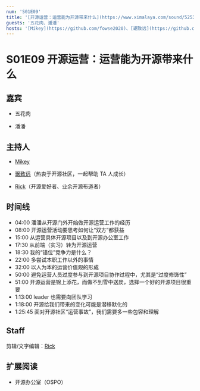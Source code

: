 ```yaml
---
num: 'S01E09'
title: '[开源运营：运营能为开源带来什么](https://www.ximalaya.com/sound/525396260)'
guests: '五花肉、潘潘'
hosts: '[Mikey](https://github.com/fowse2020)、[琚致远](https://github.com/juzhiyuan)、[Rick](https://github.com/linuxsuren)'
---
```


# S01E09 开源运营：运营能为开源带来什么

## 嘉宾
* 五花肉

* 潘潘

## 主持人
* [Mikey](https://github.com/fowse2020)

* [琚致远](https://github.com/juzhiyuan)（热衷于开源社区，一起帮助 TA 人成长）

* [Rick](https://github.com/linuxsuren)（开源爱好者、业余开源布道者）

## 时间线
* 04:00 潘潘从开源门外开始做开源运营工作的经历
* 08:00 开源运营活动要思考如何让“双方”都获益
* 15:00 从运营具体开源项目以及到开源办公室工作
* 17:30 从前端（实习）转为开源运营
* 18:30 我的“错位”竞争力是什么？
* 22:00 多尝试本职工作以外的事情
* 32:00 以人为本的运营价值观的形成
* 50:00 避免运营人员过度参与到开源项目协作过程中，尤其是“过度修饰性”
* 51:00 开源运营是锦上添花，而做不到雪中送炭，选择一个好的开源项目很重要
* 1:13:00 leader 也需要向团队学习
* 1:18:00 开源给我们带来的变化可能是潜移默化的
* 1:25:45 面对开源社区“运营事故”，我们需要多一些包容和理解

## Staff
剪辑/文字编辑：[Rick](https://github.com/linuxsuren)


## 扩展阅读
* 开源办公室（OSPO）
